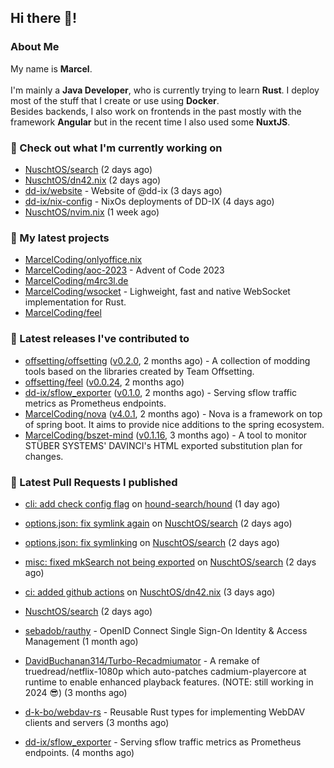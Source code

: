 ## Hi there 👋!




### About Me

My name is **Marcel**.
<br><br>
I'm mainly a **Java Developer**, who is currently trying to learn **Rust**. I deploy most of the stuff that I create or use using **Docker**.
<br>
Besides backends, I also work on frontends in the past mostly with the framework **Angular** but in the recent time I also used some **NuxtJS**. 



### 👷 Check out what I'm currently working on

- [NuschtOS/search](https://github.com/NuschtOS/search) (2 days ago)
- [NuschtOS/dn42.nix](https://github.com/NuschtOS/dn42.nix) (2 days ago)
- [dd-ix/website](https://github.com/dd-ix/website) - Website of @dd-ix (3 days ago)
- [dd-ix/nix-config](https://github.com/dd-ix/nix-config) - NixOs deployments of DD-IX (4 days ago)
- [NuschtOS/nvim.nix](https://github.com/NuschtOS/nvim.nix) (1 week ago)

### 🌱 My latest projects

- [MarcelCoding/onlyoffice.nix](https://github.com/MarcelCoding/onlyoffice.nix)
- [MarcelCoding/aoc-2023](https://github.com/MarcelCoding/aoc-2023) - Advent of Code 2023
- [MarcelCoding/m4rc3l.de](https://github.com/MarcelCoding/m4rc3l.de)
- [MarcelCoding/wsocket](https://github.com/MarcelCoding/wsocket) - Lighweight, fast and native WebSocket implementation for Rust.
- [MarcelCoding/feel](https://github.com/MarcelCoding/feel)

### 🔭 Latest releases I've contributed to

- [offsetting/offsetting](https://github.com/offsetting/offsetting) ([v0.2.0](https://github.com/offsetting/offsetting/releases/tag/v0.2.0), 2 months ago) - A collection of modding tools based on the libraries created by Team Offsetting.
- [offsetting/feel](https://github.com/offsetting/feel) ([v0.0.24](https://github.com/offsetting/feel/releases/tag/v0.0.24), 2 months ago)
- [dd-ix/sflow_exporter](https://github.com/dd-ix/sflow_exporter) ([v0.1.0](https://github.com/dd-ix/sflow_exporter/releases/tag/v0.1.0), 2 months ago) - Serving sflow traffic metrics as Prometheus endpoints.
- [MarcelCoding/nova](https://github.com/MarcelCoding/nova) ([v4.0.1](https://github.com/MarcelCoding/nova/releases/tag/v4.0.1), 2 months ago) - Nova is a framework on top of spring boot. It aims to provide nice additions to the spring ecosystem.
- [MarcelCoding/bszet-mind](https://github.com/MarcelCoding/bszet-mind) ([v0.1.16](https://github.com/MarcelCoding/bszet-mind/releases/tag/v0.1.16), 3 months ago) - A tool to monitor STÜBER SYSTEMS&#39; DAVINCI&#39;s HTML exported substitution plan for changes.

### 🔨 Latest Pull Requests I published

- [cli: add check config flag](https://github.com/hound-search/hound/pull/485) on [hound-search/hound](https://github.com/hound-search/hound) (1 day ago)
- [options.json: fix symlink again](https://github.com/NuschtOS/search/pull/3) on [NuschtOS/search](https://github.com/NuschtOS/search) (2 days ago)
- [options.json: fix symlinking](https://github.com/NuschtOS/search/pull/2) on [NuschtOS/search](https://github.com/NuschtOS/search) (2 days ago)
- [misc: fixed mkSearch not being exported](https://github.com/NuschtOS/search/pull/1) on [NuschtOS/search](https://github.com/NuschtOS/search) (2 days ago)
- [ci: added github actions](https://github.com/NuschtOS/dn42.nix/pull/1) on [NuschtOS/dn42.nix](https://github.com/NuschtOS/dn42.nix) (3 days ago)

- [NuschtOS/search](https://github.com/NuschtOS/search) (2 days ago)
- [sebadob/rauthy](https://github.com/sebadob/rauthy) - OpenID Connect Single Sign-On Identity &amp; Access Management (1 month ago)
- [DavidBuchanan314/Turbo-Recadmiumator](https://github.com/DavidBuchanan314/Turbo-Recadmiumator) - A remake of truedread/netflix-1080p which auto-patches cadmium-playercore at runtime to enable enhanced playback features. (NOTE: still working in 2024 😎) (3 months ago)
- [d-k-bo/webdav-rs](https://github.com/d-k-bo/webdav-rs) - Reusable Rust types for implementing WebDAV clients and servers (3 months ago)
- [dd-ix/sflow_exporter](https://github.com/dd-ix/sflow_exporter) - Serving sflow traffic metrics as Prometheus endpoints. (4 months ago)
